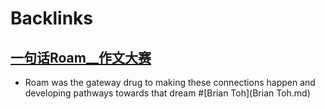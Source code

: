 
# Backlinks
## [一句话Roam__作文大赛](一句话Roam__作文大赛.md)
- Roam was the gateway drug to making these connections happen and developing pathways towards that dream #[Brian Toh](Brian Toh.md)

